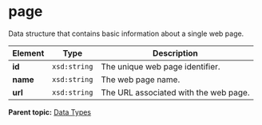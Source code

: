 # page

Data structure that contains basic information about a single web page.

|Element|Type|Description|
|-------|----|-----------|
|**id** |`xsd:string` | The unique web page identifier. |
|**name** |`xsd:string` | The web page name. |
|**url** |`xsd:string` | The URL associated with the web page. |

**Parent topic:** [Data Types](../data_types/c_datatypes.md)

